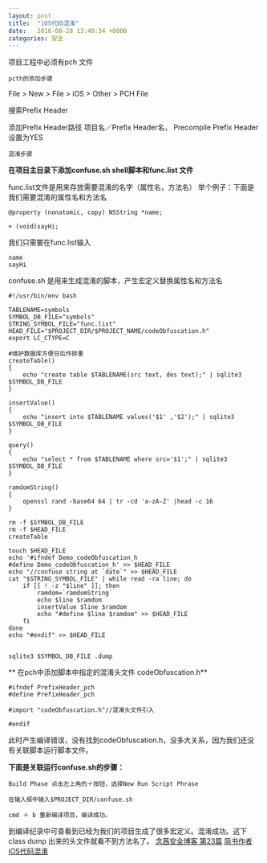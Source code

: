 ```yaml
---
layout: post
title:  "iOS代码混淆"
date:   2016-08-28 13:40:34 +0800
categories: 安全 
---
```


项目工程中必须有pch 文件

`pcth的添加步骤`

File > New > File > iOS > Other > PCH File 

搜索Prefix Header

添加Prefix Header路径 项目名／Prefix Header名，
Precompile Prefix Header 设置为YES

`混淆步骤`

 **在项目主目录下添加confuse.sh shell脚本和func.list 文件**

func.list文件是用来存放需要混淆的名字（属性名，方法名）
举个例子：下面是我们需要混淆的属性名和方法名

	@property (nonatomic, copy) NSString *name;
	
	+ (void)sayHi;
我们只需要在func.list输入
	
	name
	sayHi


confuse.sh 是用来生成混淆的脚本，产生宏定义替换属性名和方法名

	#!/usr/bin/env bash
	
	TABLENAME=symbols
	SYMBOL_DB_FILE="symbols"
	STRING_SYMBOL_FILE="func.list"
	HEAD_FILE="$PROJECT_DIR/$PROJECT_NAME/codeObfuscation.h"
	export LC_CTYPE=C
	
	#维护数据库方便日后作排重
	createTable()
	{
	    echo "create table $TABLENAME(src text, des text);" | sqlite3 $SYMBOL_DB_FILE
	}
	
	insertValue()
	{
	    echo "insert into $TABLENAME values('$1' ,'$2');" | sqlite3 $SYMBOL_DB_FILE
	}
	
	query()
	{
	    echo "select * from $TABLENAME where src='$1';" | sqlite3 $SYMBOL_DB_FILE
	}
	
	ramdomString()
	{
	    openssl rand -base64 64 | tr -cd 'a-zA-Z' |head -c 16
	}
	
	rm -f $SYMBOL_DB_FILE
	rm -f $HEAD_FILE
	createTable
	
	touch $HEAD_FILE
	echo '#ifndef Demo_codeObfuscation_h
	#define Demo_codeObfuscation_h' >> $HEAD_FILE
	echo "//confuse string at `date`" >> $HEAD_FILE
	cat "$STRING_SYMBOL_FILE" | while read -ra line; do
	    if [[ ! -z "$line" ]]; then
	        ramdom=`ramdomString`
	        echo $line $ramdom
	        insertValue $line $ramdom
	        echo "#define $line $ramdom" >> $HEAD_FILE
	    fi
	done
	echo "#endif" >> $HEAD_FILE
	
	
	sqlite3 $SYMBOL_DB_FILE .dump

** 在pch中添加脚本中指定的混淆头文件 codeObfuscation.h**

	#ifndef PrefixHeader_pch
	#define PrefixHeader_pch
	
	#import "codeObfuscation.h"//混淆头文件引入

	#endif

此时产生编译错误，没有找到codeObfuscation.h，没多大关系，因为我们还没有关联脚本运行脚本文件。

 **下面是关联运行confuse.sh的步骤：**

	Build Phase 点击左上角的＋按钮，选择New Run Script Phrase

	在输入框中输入$PROJECT_DIR/confuse.sh

	cmd ＋ b 重新编译项目，编译成功。

到编译纪录中可查看到已经为我们的项目生成了很多宏定义。混淆成功。这下class dump 出来的头文件就看不到方法名了。
[念茜安全博客 第23篇](http://blog.csdn.net/yiyaaixuexi/article/details/29201699)
[简书作者iOS代码混淆](http://www.jianshu.com/p/98227950a474)
